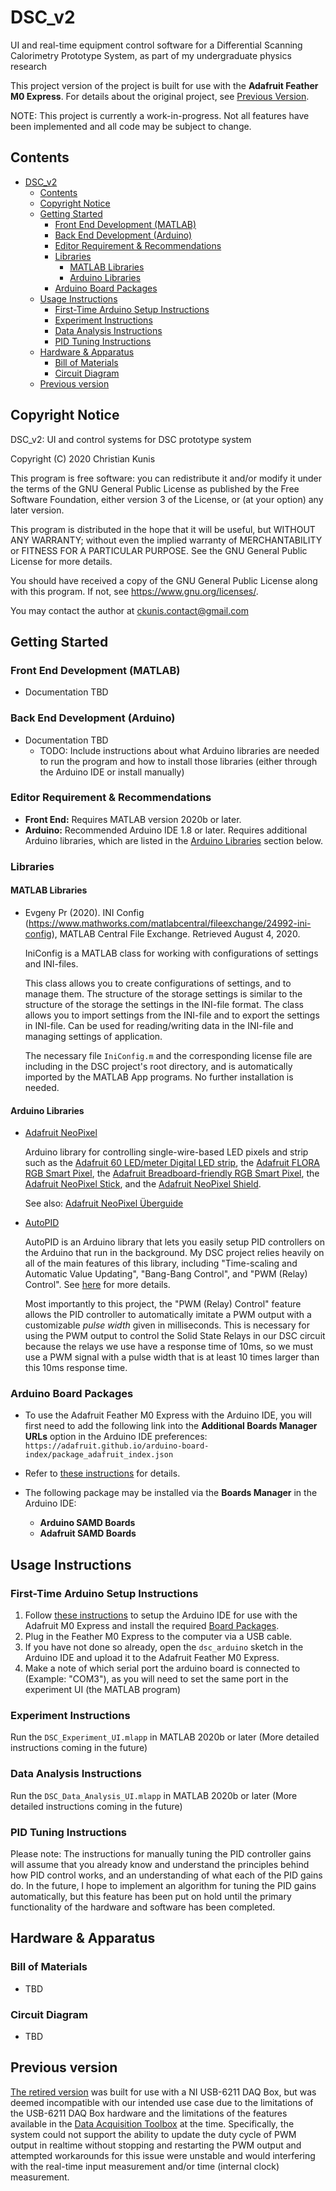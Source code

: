 # DSC_v2

UI and real-time equipment control software for a Differential Scanning Calorimetry Prototype System, as part of my undergraduate physics research

This project version of the project is built for use with the **Adafruit Feather M0 Express**. For details about the original project, see [Previous Version](#previous-version).

NOTE: This project is currently a work-in-progress. Not all features have been implemented and all code may be subject to change.

## Contents

- [DSC_v2](#dsc_v2)
  - [Contents](#contents)
  - [Copyright Notice](#copyright-notice)
  - [Getting Started](#getting-started)
    - [Front End Development (MATLAB)](#front-end-development-matlab)
    - [Back End Development (Arduino)](#back-end-development-arduino)
    - [Editor Requirement & Recommendations](#editor-requirement--recommendations)
    - [Libraries](#libraries)
      - [MATLAB Libraries](#matlab-libraries)
      - [Arduino Libraries](#arduino-libraries)
    - [Arduino Board Packages](#arduino-board-packages)
  - [Usage Instructions](#usage-instructions)
    - [First-Time Arduino Setup Instructions](#first-time-arduino-setup-instructions)
    - [Experiment Instructions](#experiment-instructions)
    - [Data Analysis Instructions](#data-analysis-instructions)
    - [PID Tuning Instructions](#pid-tuning-instructions)
  - [Hardware & Apparatus](#hardware--apparatus)
    - [Bill of Materials](#bill-of-materials)
    - [Circuit Diagram](#circuit-diagram)
  - [Previous version](#previous-version)

## Copyright Notice

DSC_v2: UI and control systems for DSC prototype system

Copyright (C) 2020 Christian Kunis

This program is free software: you can redistribute it and/or modify
it under the terms of the GNU General Public License as published by
the Free Software Foundation, either version 3 of the License, or
(at your option) any later version.

This program is distributed in the hope that it will be useful,
but WITHOUT ANY WARRANTY; without even the implied warranty of
MERCHANTABILITY or FITNESS FOR A PARTICULAR PURPOSE. See the
GNU General Public License for more details.

You should have received a copy of the GNU General Public License
along with this program. If not, see <https://www.gnu.org/licenses/>.

You may contact the author at ckunis.contact@gmail.com

## Getting Started

### Front End Development (MATLAB)

- Documentation TBD

### Back End Development (Arduino)

- Documentation TBD
  - TODO: Include instructions about what Arduino libraries are needed to run the program and how to install those libraries (either through the Arduino IDE or install manually)

### Editor Requirement & Recommendations

- **Front End:** Requires MATLAB version 2020b or later.
- **Arduino:** Recommended Arduino IDE 1.8 or later. Requires additional Arduino libraries, which are listed in the [Arduino Libraries](#arduino-libraries) section below.

### Libraries

#### MATLAB Libraries

- Evgeny Pr (2020). INI Config (<https://www.mathworks.com/matlabcentral/fileexchange/24992-ini-config>), MATLAB Central File Exchange. Retrieved August 4, 2020.

  IniConfig is a MATLAB class for working with configurations of settings and INI-files.

  This class allows you to create configurations of settings, and to manage them.
  The structure of the storage settings is similar to the structure of the storage the settings in the INI-file format.
  The class allows you to import settings from the INI-file and to export the settings in INI-file.
  Can be used for reading/writing data in the INI-file and managing settings of application.

  The necessary file `IniConfig.m` and the corresponding license file are including in the DSC project's root directory, and is automatically imported by the MATLAB App programs. No further installation is needed.

#### Arduino Libraries

- [Adafruit NeoPixel](https://github.com/adafruit/Adafruit_NeoPixel)

  Arduino library for controlling single-wire-based LED pixels and strip such as the [Adafruit 60 LED/meter Digital LED strip][strip], the [Adafruit FLORA RGB Smart Pixel][flora], the [Adafruit Breadboard-friendly RGB Smart Pixel][pixel], the [Adafruit NeoPixel Stick][stick], and the [Adafruit NeoPixel Shield][shield].

  See also: [Adafruit NeoPixel Überguide](https://learn.adafruit.com/adafruit-neopixel-uberguide)

[flora]: http://adafruit.com/products/1060
[strip]: http://adafruit.com/products/1138
[pixel]: http://adafruit.com/products/1312
[stick]: http://adafruit.com/products/1426
[shield]: http://adafruit.com/products/1430

- [AutoPID](https://r-downing.github.io/AutoPID/)

  AutoPID is an Arduino library that lets you easily setup PID controllers on the Arduino that run in the background. My DSC project relies heavily on all of the main features of this library, including "Time-scaling and Automatic Value Updating", "Bang-Bang Control", and "PWM (Relay) Control". See [here](https://r-downing.github.io/AutoPID/#about) for more details.

  Most importantly to this project, the "PWM (Relay) Control" feature allows the PID controller to automatically imitate a PWM output with a customizable _pulse width_ given in milliseconds. This is necessary for using the PWM output to control the Solid State Relays in our DSC circuit because the relays we use have a response time of 10ms, so we must use a PWM signal with a pulse width that is at least 10 times larger than this 10ms response time.

### Arduino Board Packages

- To use the Adafruit Feather M0 Express with the Arduino IDE, you will first need to add the following link into the **Additional Boards Manager URLs** option in the Arduino IDE preferences: `https://adafruit.github.io/arduino-board-index/package_adafruit_index.json`
- Refer to [these instructions](https://learn.adafruit.com/adafruit-feather-m0-express-designed-for-circuit-python-circuitpython/arduino-ide-setup) for details.

- The following package may be installed via the **Boards Manager** in the Arduino IDE:
  - **Arduino SAMD Boards**
  - **Adafruit SAMD Boards**

## Usage Instructions

### First-Time Arduino Setup Instructions

1. Follow [these instructions](https://learn.adafruit.com/adafruit-feather-m0-express-designed-for-circuit-python-circuitpython/arduino-ide-setup) to setup the Arduino IDE for use with the Adafruit M0 Express and install the required [Board Packages](https://learn.adafruit.com/adafruit-feather-m0-express-designed-for-circuit-python-circuitpython/using-with-arduino-ide).
2. Plug in the Feather M0 Express to the computer via a USB cable.
3. If you have not done so already, open the `dsc_arduino` sketch in the Arduino IDE and upload it to the Adafruit Feather M0 Express.
4. Make a note of which serial port the arduino board is connected to (Example: "COM3"), as you will need to set the same port in the experiment UI (the MATLAB program)

### Experiment Instructions

Run the `DSC_Experiment_UI.mlapp` in MATLAB 2020b or later
(More detailed instructions coming in the future)

### Data Analysis Instructions

Run the `DSC_Data_Analysis_UI.mlapp` in MATLAB 2020b or later
(More detailed instructions coming in the future)

### PID Tuning Instructions

Please note: The instructions for manually tuning the PID controller gains will assume that you already know and understand the principles behind how PID control works, and an understanding of what each of the PID gains do. In the future, I hope to implement an algorithm for tuning the PID gains automatically, but this feature has been put on hold until the primary functionality of the hardware and software has been completed.

## Hardware & Apparatus

### Bill of Materials

- TBD

### Circuit Diagram

- TBD

## Previous version

[The retired version](https://github.com/NerdyGriffin/DSC_UI) was built for use with a NI USB-6211 DAQ Box, but was deemed incompatible with our intended use case due to the limitations of the USB-6211 DAQ Box hardware and the limitations of the features available in the [Data Acquisition Toolbox](https://www.mathworks.com/help/daq/) at the time. Specifically, the system could not support the ability to update the duty cycle of PWM output in realtime without stopping and restarting the PWM output and attempted workarounds for this issue were unstable and would interfering with the real-time input measurement and/or time (internal clock) measurement.
